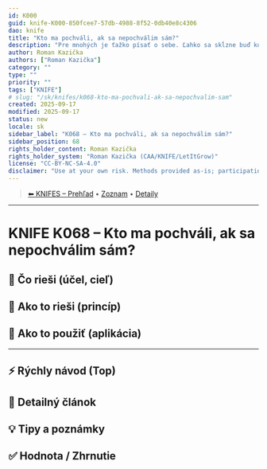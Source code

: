 ```yaml
---
id: K000
guid: knife-K000-850fcee7-57db-4988-8f52-0db40e8c4306
dao: knife
title: "Kto ma pochváli, ak sa nepochválim sám?"
description: "Pre mnohých je ťažko písať o sebe. Ľahko sa skĺzne buď ku preceňovaniu, alebo naopak ku podceňovaniu."
author: Roman Kazička
authors: ["Roman Kazička"]
category: ""
type: ""
priority: ""
tags: ["KNIFE"]
# slug: "/sk/knifes/k068-kto-ma-pochvali-ak-sa-nepochvalim-sam"
created: 2025-09-17
modified: 2025-09-17
status: new
locale: sk
sidebar_label: "K068 – Kto ma pochváli, ak sa nepochválim sám?"
sidebar_position: 68
rights_holder_content: Roman Kazička
rights_holder_system: "Roman Kazička (CAA/KNIFE/LetItGrow)"
license: "CC-BY-NC-SA-4.0"
disclaimer: "Use at your own risk. Methods provided as-is; participation is voluntary and context-aware."
---
```

<!-- body:start -->

<!-- nav:knifes -->
> [⬅ KNIFES – Prehľad](../overview.md) • [Zoznam](../KNIFE_Overview_List.md) • [Detaily](../KNIFE_Overview_Details.md)
---
# KNIFE K068 – Kto ma pochváli, ak sa nepochválim sám?

## 🎯 Čo rieši (účel, cieľ)

## 🧩 Ako to rieši (princíp)

## 🧪 Ako to použiť (aplikácia)

---

## ⚡ Rýchly návod (Top)

## 📜 Detailný článok

## 💡 Tipy a poznámky

## ✅ Hodnota / Zhrnutie
